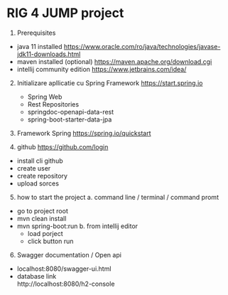 # RIG 4 JUMP project

1. Prerequisites
 - java 11 installed
   https://www.oracle.com/ro/java/technologies/javase-jdk11-downloads.html
 - maven installed (optional)
   https://maven.apache.org/download.cgi
 - intellij community edition
   https://www.jetbrains.com/idea/

2. Initializare apllicatie cu Spring Framework
   https://start.spring.io
   - Spring Web
   - Rest Repositories
   - springdoc-openapi-data-rest
   - spring-boot-starter-data-jpa 
     
3. Framework Spring
   https://spring.io/quickstart
   
4. github
   https://github.com/login
 - install cli github  
 - create user
 - create repository
 - upload sorces

5. how to start the project a. command line / terminal / command promt

- go to project root
- mvn clean install
- mvn spring-boot:run b. from intellij editor
    - load porject
    - click button run

6. Swagger documentation / Open api

- localhost:8080/swagger-ui.html
- database link   
  http://localhost:8080/h2-console